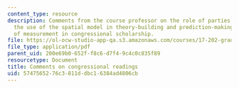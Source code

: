 ```yaml
---
content_type: resource
description: Comments from the course professor on the role of parties in Congress,
  the use of the spatial model in theory-building and prediction-making, and the problem
  of measurement in congressional scholarship.
file: https://ol-ocw-studio-app-qa.s3.amazonaws.com/courses/17-202-graduate-seminar-in-american-politics-ii-spring-2010/5747565276c3811ddbc16384ad4806cb_MIT17_202S10_readcomses3.pdf
file_type: application/pdf
parent_uid: 200e69b0-652f-f8c6-d7f4-9c4c0c835f89
resourcetype: Document
title: Comments on congressional readings
uid: 57475652-76c3-811d-dbc1-6384ad4806cb
---
```

